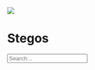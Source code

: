 <div class="stegos-header-wrapper">
  <div class="stegos-header">
      <img src="/logo.png"/>
      <h1>Stegos</h1>
  </div>
  <div>
    <div class="searchbox">
      <input data-search-input id="search-by" type="text" placeholder="Search...">
    </div>
    <script type="text/javascript" src="/lunr.min.js"></script>
    <script type="text/javascript" src="/auto-complete.js"></script>
    <link href="/auto-complete.css" rel="stylesheet">
    <script type="text/javascript" src="/search.js"></script>
  </div>
</div>

